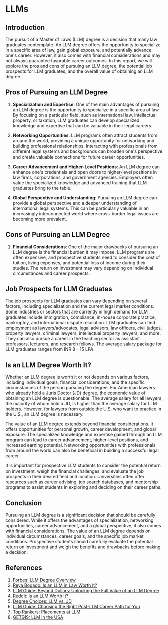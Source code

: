 # **LLMs**

## Introduction

The pursuit of a Master of Laws (LLM) degree is a decision that many law graduates contemplate. An LLM degree offers the opportunity to specialize in a specific area of law, gain global exposure, and potentially advance one's career. However, it also comes with financial considerations and may not always guarantee favorable career outcomes. In this report, we will explore the pros and cons of pursuing an LLM degree, the potential job prospects for LLM graduates, and the overall value of obtaining an LLM degree.

## Pros of Pursuing an LLM Degree

1. **Specialization and Expertise**: One of the main advantages of pursuing an LLM degree is the opportunity to specialize in a specific area of law. By focusing on a particular field, such as international law, intellectual property, or taxation, LLM graduates can develop specialized knowledge and expertise that can be valuable in their legal careers.

2. **Networking Opportunities**: LLM programs often attract students from around the world, providing a unique opportunity for networking and building professional relationships. Interacting with professionals from different legal systems and backgrounds can broaden one's perspective and create valuable connections for future career opportunities.

3. **Career Advancement and Higher-Level Positions**: An LLM degree can enhance one's credentials and open doors to higher-level positions in law firms, corporations, and government agencies. Employers often value the specialized knowledge and advanced training that LLM graduates bring to the table.

4. **Global Perspective and Understanding**: Pursuing an LLM degree can provide a global perspective and a deeper understanding of international legal systems. This can be particularly valuable in an increasingly interconnected world where cross-border legal issues are becoming more prevalent.

## Cons of Pursuing an LLM Degree

1. **Financial Considerations**: One of the major drawbacks of pursuing an LLM degree is the financial burden it may impose. LLM programs are often expensive, and prospective students need to consider the cost of tuition, living expenses, and potential loss of income during their studies. The return on investment may vary depending on individual circumstances and career prospects.

## Job Prospects for LLM Graduates

The job prospects for LLM graduates can vary depending on several factors, including specialization and the current legal market conditions. Some industries or sectors that are currently in high demand for LLM graduates include immigration, compliance, in-house corporate practice, bankruptcy, and international dispute resolution. LLM graduates can find employment as lawyers/advocates, legal advisors, law officers, civil judges, property lawyers, criminal lawyers, intellectual property lawyers, and more. They can also pursue a career in the teaching sector as assistant professors, lecturers, and research fellows. The average salary package for LLM graduates ranges from INR 8 - 15 LPA.

## Is an LLM Degree Worth It?

Whether an LLM degree is worth it or not depends on various factors, including individual goals, financial considerations, and the specific circumstances of the person pursuing the degree. For American lawyers who already hold a Juris Doctor (JD) degree, the economic value of obtaining an LLM degree is questionable. The average salary for all lawyers, the majority of whom hold a JD, is higher than the average salary for LLM holders. However, for lawyers from outside the U.S. who want to practice in the U.S., an LLM degree is necessary.

The value of an LLM degree extends beyond financial considerations. It offers opportunities for personal growth, career development, and global exposure. The specialized knowledge and expertise gained through an LLM program can lead to career advancement, higher-level positions, and increased earning potential. Networking opportunities with professionals from around the world can also be beneficial in building a successful legal career.

It is important for prospective LLM students to consider the potential return on investment, weigh the financial challenges, and evaluate the job prospects in their desired field and location. Universities often offer resources such as career advising, job search databases, and mentorship programs to assist students in exploring and deciding on their career paths.

## Conclusion

Pursuing an LLM degree is a significant decision that should be carefully considered. While it offers the advantages of specialization, networking opportunities, career advancement, and a global perspective, it also comes with financial considerations. The value of an LLM degree depends on individual circumstances, career goals, and the specific job market conditions. Prospective students should carefully evaluate the potential return on investment and weigh the benefits and drawbacks before making a decision.

## References

1. [Forbes: LLM Degree Overview](https://www.forbes.com/advisor/education/law/llm-degree-overview/)
2. [Reya Bogado: Is an LLM in Law Worth It?](https://reyabogado.com/us/is-an-llm-in-law-worth-it/)
3. [LLM Guide: Beyond Dollars: Unlocking the Full Value of an LLM Degree](https://llm-guide.com/articles/beyond-dollars-unlocking-the-full-value-of-an-llm-degree)
4. [Reddit: Is an LLM Worth It?](https://www.reddit.com/r/biglaw/comments/1cxlz37/is_an_llm_worth_it/)
5. [Degree Choices: LLM vs. JD](https://www.degreechoices.com/blog/llm-vs-jd/)
6. [LLM Guide: Choosing the Right Post-LLM Career Path for You](https://llm-guide.com/articles/choosing-the-right-post-llm-career-path-for-you)
7. [Top Rankers: Placements at LLM](https://www.toprankers.com/placements-at-llm)
8. [GETGIS: LLM in the USA](https://getgis.org/blog/llm-in-the-usa)